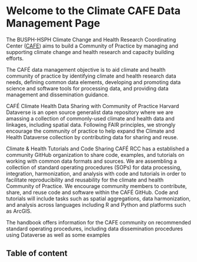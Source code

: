 # Welcome to the Climate CAFE Data Management Page 

The BUSPH-HSPH Climate Change and Health Research Coordinating Center ([CAFE](https://climatehealthcafe.org/)) aims to build a Community of Practice by managing and supporting climate change and health research and capacity building efforts.

 
The CAFÉ data management objective is to aid climate and health community of practice by identifying climate and health research data needs, defining common data elements, developing and promoting data science and software tools for processing data, and providing data management and dissemination guidance. 

CAFÉ Climate Health Data Sharing with Community of Practice
Harvard Dataverse is an open source generalist data repository where we are amassing a collection of commonly-used climate and health data and linkages, including spatial data. Following FAIR principles, we strongly encourage the community of practice to help expand the Climate and Health Dataverse collection by contributing data for sharing and reuse. 

Climate & Health Tutorials and Code Sharing
CAFÉ RCC has a established a community GitHub organization to share code, examples, and tutorials on working with common data formats and sources. We are assembling a collection of standard operating procedures (SOPs) for data processing, integration, harmonization, and analysis with code and tutorials in order to facilitate reproducibility and reusability for the climate and health Community of Practice. We encourage community members to contribute, share, and reuse code and software within the CAFÉ GitHub. Code and tutorials will include tasks such as spatial aggregations, data harmonization, and analysis across languages including R and Python and platforms such as ArcGIS. 

The handbook offers information for the CAFE community on recommended standard operating procedures, including data dissemination procedures using Dataverse as well as some examples 

## Table of content

```{tableofcontents}
```
